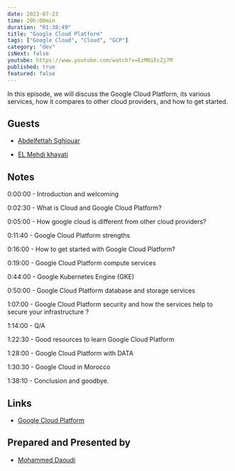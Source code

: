 ```yaml
---
date: 2023-07-23
time: 20h:00min
duration: "01:38:49"
title: "Google Cloud Platform"
tags: ["Google Cloud", "Cloud", "GCP"]
category: "dev"
isNext: false
youtube: https://www.youtube.com/watch?v=EzMHiEcZj7M
published: true
featured: false
---
```


In this episode, we will discuss the Google Cloud Platform, its various services, how it compares to other cloud providers, and how to get started.

## Guests

- [Abdelfettah Sghiouar](https://twitter.com/boredabdel)

- [EL Mehdi khayati](https://www.linkedin.com/in/elmehdielkhayati/)

## Notes

0:00:00 - Introduction and welcoming

0:02:30 - What is Cloud and Google Cloud Platform?

0:05:00 - How google cloud is different from other cloud providers?

0:11:40 - Google Cloud Platform strengths

0:16:00 - How to get started with Google Cloud Platform?

0:19:00 - Google Cloud Platform compute services

0:44:00 - Google Kubernetes Engine (GKE)

0:50:00 - Google Cloud Platform database and storage services

1:07:00 - Google Cloud Platform security and how the services help to secure your infrastructure ?

1:14:00 - Q/A

1:22:30 - Good resources to learn Google Cloud Platform

1:28:00 - Google Cloud Platform with DATA

1:30:30 - Google Cloud in Morocco

1:38:10 - Conclusion and goodbye.

## Links

- [Google Cloud Platform](https://cloud.google.com/)

## Prepared and Presented by

- [Mohammed Daoudi](https://twitter.com/MIduoad)
